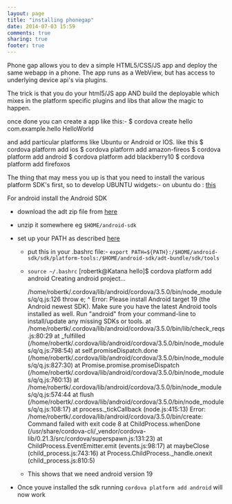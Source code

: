 ```yaml
---
layout: page
title: "installing phonegap"
date: 2014-07-03 15:59
comments: true
sharing: true
footer: true
---
```

Phone gap allows you to dev a simple HTML5/CSS/JS app and deploy the same webapp in a phone.
The app runs as a WebView, but has access to underlying device api's via plugins.

The trick is that you do your html5/JS app AND build the deployable which mixes in the platform specific plugins and libs that allow the magic to happen.

once done you can create a app like this:-
    $ cordova create hello com.example.hello HelloWorld

and add particular platforms like Ubuntu or Android or IOS. like this
    $ cordova platform add ios
    $ cordova platform add amazon-fireos
    $ cordova platform add android
    $ cordova platform add blackberry10
    $ cordova platform add firefoxos

The thing that may mess you up is that you need to install the various platform SDK's first, so to develop UBUNTU widgets:-
on ubuntu do : [this](http://developer.ubuntu.com/start/ubuntu-sdk/installing-the-sdk/)

For android install the Android SDK
* download the adt zip file from [here](http://developer.android.com/sdk/index.html#download)
* unzip it somewhere eg `$HOME/android-sdk`
* set up your PATH as described [here](http://docs.phonegap.com/en/edge/guide_platforms_android_index.md.html#Android%20Platform%20Guide) 
  - put this in your .bashrc file:-  `export PATH=${PATH}:/$HOME/android-sdk/sdk/platform-tools:/$HOME/android-sdk/adt-bundle/sdk/tools`
  - `source ~/.bashrc`
    [robertk@Katana hello]$ cordova platform add android
    Creating android project...

    /home/robertk/.cordova/lib/android/cordova/3.5.0/bin/node_modules/q/q.js:126
                        throw e;
                              ^
    Error: Please install Android target 19 (the Android newest SDK). Make sure you have the latest Android tools installed as well. Run "android" from your command-line to install/update any missing SDKs or tools.
      at /home/robertk/.cordova/lib/android/cordova/3.5.0/bin/lib/check_reqs.js:80:29
      at _fulfilled (/home/robertk/.cordova/lib/android/cordova/3.5.0/bin/node_modules/q/q.js:798:54)
      at self.promiseDispatch.done (/home/robertk/.cordova/lib/android/cordova/3.5.0/bin/node_modules/q/q.js:827:30)
      at Promise.promise.promiseDispatch (/home/robertk/.cordova/lib/android/cordova/3.5.0/bin/node_modules/q/q.js:760:13)
      at /home/robertk/.cordova/lib/android/cordova/3.5.0/bin/node_modules/q/q.js:574:44
      at flush (/home/robertk/.cordova/lib/android/cordova/3.5.0/bin/node_modules/q/q.js:108:17)
      at process._tickCallback (node.js:415:13)
    Error: /home/robertk/.cordova/lib/android/cordova/3.5.0/bin/create: Command failed with exit code 8
      at ChildProcess.whenDone (/usr/share/cordova-cli/_vendor/cordova-lib/0.21.3/src/cordova/superspawn.js:131:23)
      at ChildProcess.EventEmitter.emit (events.js:98:17)
      at maybeClose (child_process.js:743:16)
      at Process.ChildProcess._handle.onexit (child_process.js:810:5)
  - This shows that we need android version 19

* Once youve installed the sdk running `cordova platform add android` will now work

